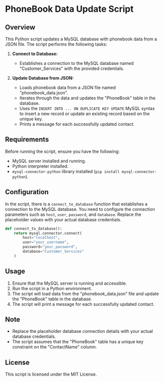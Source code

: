 # PhoneBook Data Update Script

## Overview

This Python script updates a MySQL database with phonebook data from a JSON file. The script performs the following tasks:

1. **Connect to Database:**

   - Establishes a connection to the MySQL database named "Customer_Services" with the provided credentials.

2. **Update Database from JSON:**
   - Loads phonebook data from a JSON file named "phonebook_data.json".
   - Iterates through the data and updates the "PhoneBook" table in the database.
   - Uses the `INSERT INTO ... ON DUPLICATE KEY UPDATE` MySQL syntax to insert a new record or update an existing record based on the unique key.
   - Prints a message for each successfully updated contact.

## Requirements

Before running the script, ensure you have the following:

- MySQL server installed and running.
- Python interpreter installed.
- `mysql-connector-python` library installed (`pip install mysql-connector-python`).

## Configuration

In the script, there is a `connect_to_database` function that establishes a connection to the MySQL database. You need to configure the connection parameters such as `host`, `user`, `password`, and `database`. Replace the placeholder values with your actual database credentials.

```python
def connect_to_database():
    return mysql.connector.connect(
        host="localhost",
        user="your_username",
        password="your_password",
        database="Customer_Services"
    )
```

## Usage

1. Ensure that the MySQL server is running and accessible.
2. Run the script in a Python environment.
3. The script will load data from the "phonebook_data.json" file and update the "PhoneBook" table in the database.
4. The script will print a message for each successfully updated contact.

## Note

- Replace the placeholder database connection details with your actual database credentials.
- The script assumes that the "PhoneBook" table has a unique key constraint on the "ContactName" column.

## License

This script is licensed under the MIT License.
